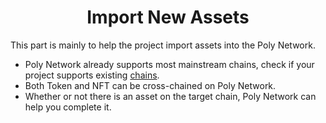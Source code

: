 <h1 align="center">Import New Assets</h1>
This part is mainly to help the project import assets into the Poly Network.

- Poly Network already supports most mainstream chains, check if your project supports existing [chains](../../Core_Smart_Contract/Contract/MainNet.md#contract-index-chain-chain-id).
- Both Token and NFT can be cross-chained on Poly Network.
- Whether or not there is an asset on the target chain, Poly Network can help you complete it.

